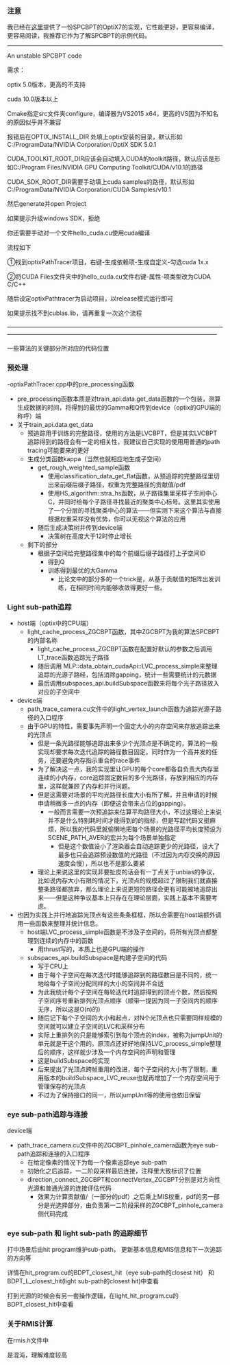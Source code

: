 ### 注意

我已经在[这里]([github.com](https://github.com/ssufujia/SPCBPT-OptiX7))提供了一份SPCBPT的OptiX7的实现，它性能更好，更容易编译，更容易阅读，我推荐它作为了解SPCBPT的示例代码。

----

An unstable SPCBPT code

需求：

optix 5.0版本，更高的不支持

cuda 10.0版本以上

Cmake指定src文件夹configure，编译器为VS2015 x64，更高的VS因为不知名的原因似乎并不兼容

报错后在OPTIX_INSTALL_DIR 处填上optix安装的目录，默认形如C:/ProgramData/NVIDIA Corporation/OptiX SDK 5.0.1

CUDA_TOOLKIT_ROOT_DIR应该会自动填入CUDA的toolkit路径，默认应该是形如C:/Program Files/NVIDIA GPU Computing Toolkit/CUDA/v10.1的路径

CUDA_SDK_ROOT_DIR需要手动填上cuda samples的路径，默认形如C:/ProgramData/NVIDIA Corporation/CUDA Samples/v10.1

然后generate并open Project

如果提示升级windows SDK，拒绝

你还需要手动对一个文件hello_cuda.cu使用cuda编译

流程如下

①找到optixPathTracer项目，右键-生成依赖项-生成自定义-勾选cuda 1x.x

②将CUDA Files文件夹中的hello_cuda.cu文件右键-属性-项类型改为CUDA C/C++

随后设定optixPathtracer为启动项目，以release模式运行即可

如果提示找不到cublas.lib，请再重复一次这个流程

———————————————————————————————————————————————————————————————————————

一些算法的关键部分所对应的代码位置

### 预处理

-optixPathTracer.cpp中的pre_processing函数

* pre_processing函数本质是对train_api.data.get_data函数的一个包装，测算生成数据的时间，将得到的最优的Gamma和Q传到device（optix的GPU端的称呼）端
* 关于train_api.data.get_data
  * 预追踪用于训练的完整路径，使用的方法是LVCBPT，但是其实LVCBPT追踪得到的路径会有一定的相关性，我建议自己实现的使用用普通的path tracing可能要来的更好
  * 生成分类函数kappa（当然也就相应地生成子空间）
    * get_rough_weighted_sample函数
      * 使用classification_data_get_flat函数，从预追踪的完整路径里切出来前缀后缀子路径，权重为完整路径的贡献值/pdf
      * 使用HS_algorithm::stra_hs函数，从子路径集里采样子空间中心C，并同时给每个子路径寻找最近的聚类中心标号。这里其实使用了一个分层的寻找聚类中心的算法——但实测下来这个算法与直接根据权重采样没有优势，你可以无视这个算法的应用
    * 随后生成决策树并传到device端
      * 决策树在高度大于12时停止增长
  * 剩下的部分
    * 根据子空间给完整路径集中的每个前缀后缀子路径打上子空间ID
      * 得到Q
      * 训练得到最优的大Gamma
        * 比论文中的部分多的一个trick是，从基于贡献值的矩阵出发训练，在相同时间内能够收敛得更好一些。

### Light sub-path追踪

* host端（optix中的CPU端）
  * light_cache_process_ZGCBPT函数，其中ZGCBPT为我的算法SPCBPT的内部名称
    * light_cache_process_ZGCBPT函数在配置好默认的参数之后调用LT_trace函数追踪光子路径
    * 随后调用 MLP::data_obtain_cudaApi::LVC_process_simple来整理追踪的光源子路经，包括消除gapping，统计一些需要统计的元数据
    * 最后调用subspaces_api.buildSubspace函数来将每个光子路径放入对应的子空间中
* device端
  * path_trace_camera.cu文件中的light_vertex_launch函数为追踪光源子路径的入口程序
  * 由于GPU的特性，需要事先声明一个固定大小的内存空间来存放追踪出来的光顶点
    * 但是一条光路径能够追踪出来多少个光顶点是不确定的，算法的一般实现却要求每次迭代追踪的路径数目固定。同时作为一个高并发的任务，还要避免内存指示重合的race事件
    * 为了解决这一点，我的实现里让GPU的每个core都各自负责大内存里连续的小内存，core追踪固定数目的多个光路径，存放到相应的内存里，这样就兼顾了内存和并行问题。
    * 但是这需要对场景的平均光路径长度大小有所了解，并且申请的时候申请稍微多一点的内存（即便这会带来占位的gapping）。
      * 一般而言需要一次预追踪来估算平均路径大小，不过这理论上来说并不是什么特别耗时间才能得到的的指标，但是写起代码又挺麻烦，所以我的代码里就偷懒地把每个场景的光路径平均长度预设为SCENE_PATH_AVER的宏并为每个场景单独指定
        * 但是这个数值设小了渲染器会自动追踪更少的光路径，设大了最多也只会追踪预设数值的光路径（不过因为内存交换的原因速度会慢），所以也不是那么要紧
    * 理论上来说这里的实现非要扯皮的话会有一丁点关于unbias的争议，比如说内存大小有限的情况下，光顶点的规模超过了限制我们就直接整条路径都放弃，那么理论上来说更短的路径会更有可能被地追踪出来——但是这种争议基本上只存在在理论层面，实践上基本不需要考虑。
* 也因为实践上并行地追踪光顶点有这些条条框框，所以会需要在host端额外调用一些函数来整理并统计信息。
  * host端LVC_process_simple函数是不涉及子空间的，将所有光顶点都整理到连续的内存中的函数
    * 用thrust写的，本质上也是GPU端的操作
  * subspaces_api.buildSubspace是构建子空间的代码
    * 写于CPU上
    * 由于每个子空间在每次迭代时能够追踪到的路径数目是不同的，统一地给每个子空间分配同样的大小的空间并不合适
    * 为此我统计每个子空间在每轮迭代时追踪得到的顶点个数，然后按照子空间序号重新排列光顶点顺序（顺带一提因为同一子空间内的顺序无序，所以这是O(n)的)
    * 随后记下每个子空间的大小和起点，对N个光顶点也只需要同样规模的空间就可以建立子空间的LVC和采样分布
    * 实际上重排列的只是能够索引到每个顶点的index，被称为jumpUnit的单元就是干这个用的。原顶点还好好地保持LVC_process_simple整理后的顺序，这样就少涉及一个内存空间的声明和管理
    * 这是buildSubspace的实现
    * 后来提出了光顶点跨帧重用的改进，每个子空间的大小有了限制，重用版本的buildSubspace_LVC_reuse也就再增加了一个内存空间用于管理保存的光顶点
    * 不过为了保持接口的同一，所以jumpUnit等的使用也依旧保留

### eye sub-path追踪与连接

device端

* path_trace_camera.cu文件中的ZGCBPT_pinhole_camera函数为eye sub-path追踪和连接的入口程序
  * 在给定像素的情况下为每一个像素追踪eye sub-path
  * 初始化之后追踪，一二阶段采样最后连接，注释里大致标识了位置
  * direction_connect_ZGCBPT和connectVertex_ZGCBPT分别是对方向性光源和普通光源的连接评估代码
    * 效果为计算贡献值/（一部分的pdf）之后乘上MIS权重，pdf的另一部分是光选择部分，由负责第一二阶段采样的ZGCBPT_pinhole_camera侧代码完成

### eye sub-path 和 light sub-path 的追踪细节

打中场景后由hit program维护sub-path， 更新基本信息和MIS信息和下一次追踪的方向等

详情在hit_program.cu的BDPT_closest_hit（eye sub-path的closest hit） 和BDPT_L_closest_hit(light sub-path的closest hit)中查看

打到光源的时候会有另一套操作逻辑，在light_hit_program.cu的BDPT_closest_hit中查看



### 关于RMIS计算

在rmis.h文件中

是混沌，理解难度较高


